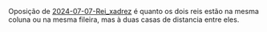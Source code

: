 Oposição de [2024-07-07-Rei_xadrez](_insight/2024-07-07-Rei_xadrez.md) é quanto os dois reis estão na mesma coluna ou na mesma fileira, mas à duas casas de distancia entre eles.